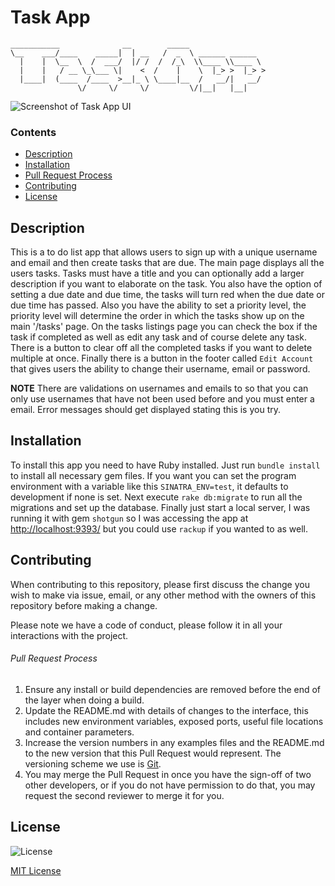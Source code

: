 


# Task App

```
___________              __        _____                 
\__    ___/____    _____|  | __   /  _  \ ______ ______  
  |    |  \__  \  /  ___/  |/ /  /  /_\  \\____ \\____ \
  |    |   / __ \_\___ \|    <  /    |    \  |_> >  |_> >
  |____|  (____  /____  >__|_ \ \____|__  /   __/|   __/
               \/     \/     \/         \/|__|   |__|    
```

![Screenshot of Task App UI](https://i.imgur.com/ygagaxI.png)

### Contents

- [Description](#Description)
- [Installation](#Installation)
- [Pull Request Process](#Pull-Request-Process)
- [Contributing](#Contributing)
- [License](#License)

## Description
  This is a to do list app that allows users to sign up with a unique username and email and then create tasks that are due.  The main page displays all the users tasks.  Tasks must have a title and you can optionally add a larger description if you want to elaborate on the task.  You also have the option of setting a due date and due time, the tasks will turn red when the due date or due time has passed.  Also you have the ability to set a priority level, the priority level will determine the order in which the tasks show up on the main '/tasks' page.  On the tasks listings page you can check the box if the task if completed as well as edit any task and of course delete any task.  There is a button to clear off all the completed tasks if you want to delete multiple at once.  Finally there is a button in the footer called `Edit Account` that gives users the ability to change their username, email or password.  

  **NOTE**
  There are validations on usernames and emails to so that you can only use usernames that have not been used before and you must enter a email.  Error messages should get displayed stating this is you try.

## Installation
  To install this app you need to have Ruby installed.  Just run `bundle install` to install all necessary gem files.  If you want you can set the program environment with a variable like this `SINATRA_ENV=test`, it defaults to development if none is set.  Next execute `rake db:migrate` to run all the migrations and set up the database.  Finally just start a local server, I was running it with gem `shotgun` so I was accessing the app at [http://localhost:9393/](http://localhost:9393/) but you could use `rackup` if you wanted to as well.

## Contributing

When contributing to this repository, please first discuss the change you wish to make via issue,
email, or any other method with the owners of this repository before making a change.

Please note we have a code of conduct, please follow it in all your interactions with the project.

###### Pull Request Process

1. Ensure any install or build dependencies are removed before the end of the layer when doing a
   build.
2. Update the README.md with details of changes to the interface, this includes new environment
   variables, exposed ports, useful file locations and container parameters.
3. Increase the version numbers in any examples files and the README.md to the new version that this
   Pull Request would represent. The versioning scheme we use is [Git](https://git-scm.com/).
4. You may merge the Pull Request in once you have the sign-off of two other developers, or if you
   do not have permission to do that, you may request the second reviewer to merge it for you.


## License


  <img src="https://camo.githubusercontent.com/107590fac8cbd65071396bb4d04040f76cde5bde/687474703a2f2f696d672e736869656c64732e696f2f3a6c6963656e73652d6d69742d626c75652e7376673f7374796c653d666c61742d737175617265" alt="License" data-canonical-src="http://img.shields.io/:license-mit-blue.svg?style=flat-square" style="max-width:100%;">

  [MIT License](http://opensource.org/licenses/mit-license.php)
